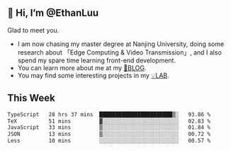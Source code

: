 ## 👋 Hi, I’m @EthanLuu

Glad to meet you.

- I am now chasing my master degree at Nanjing University, doing some research about 「Edge Computing & Video Transmission」, and I also spend my spare time learning front-end development.
- You can learn more about me at my [📝BLOG](https://blog.ethanloo.cn).
- You may find some interesting projects in my [💡LAB](https://lab.ethanloo.cn).

## This Week
<!--START_SECTION:waka-->

```txt
TypeScript   28 hrs 37 mins  ███████████████████████▒░   93.86 %
TeX          51 mins         ▓░░░░░░░░░░░░░░░░░░░░░░░░   02.83 %
JavaScript   33 mins         ▒░░░░░░░░░░░░░░░░░░░░░░░░   01.84 %
JSON         13 mins         ▒░░░░░░░░░░░░░░░░░░░░░░░░   00.72 %
Less         10 mins         ░░░░░░░░░░░░░░░░░░░░░░░░░   00.57 %
```

<!--END_SECTION:waka-->
